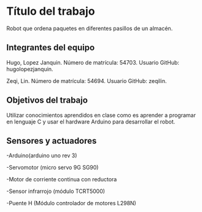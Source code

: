 # Título del trabajo

Robot que ordena paquetes en diferentes pasillos de un almacén.

## Integrantes del equipo

Hugo, Lopez Janquin. Número de matrícula: 54703. Usuario GitHub: hugolopezjanquin.

Zeqi, Lin. Número de matrícula: 54694. Usuario GitHub: zeqilin.

## Objetivos del trabajo

Utilizar conocimientos aprendidos en clase como es aprender a programar en lenguaje C y usar el hardware Arduino para desarrollar el robot.

## Sensores y actuadores
-Arduino(arduino uno rev 3)

-Servomotor (micro servo 9G SG90)

-Motor de corriente continua con reductora

-Sensor infrarrojo (módulo TCRT5000)

-Puente H (Módulo controlador de motores L298N)
